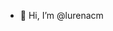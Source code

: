 - 👋 Hi, I’m @lurenacm

<!---
lurenacm/lurenacm is a ✨ special ✨ repository because its `README.md` (this file) appears on your GitHub profile.
You can click the Preview link to take a look at your changes.
--->
